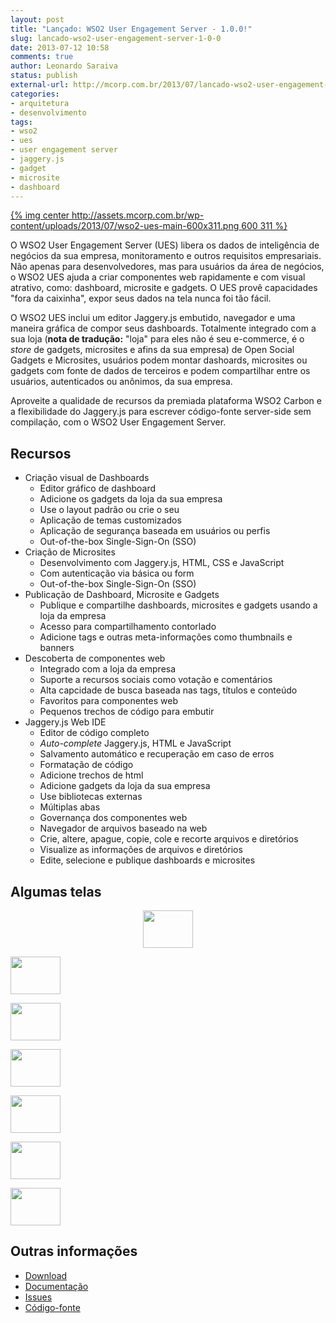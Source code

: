 ```yaml
---
layout: post
title: "Lançado: WSO2 User Engagement Server - 1.0.0!"
slug: lancado-wso2-user-engagement-server-1-0-0
date: 2013-07-12 10:58
comments: true
author: Leonardo Saraiva
status: publish
external-url: http://mcorp.com.br/2013/07/lancado-wso2-user-engagement-server-1-0-0
categories:
- arquitetura
- desenvolvimento
tags:
- wso2
- ues
- user engagement server
- jaggery.js
- gadget
- microsite
- dashboard
---
```


[{% img center http://assets.mcorp.com.br/wp-content/uploads/2013/07/wso2-ues-main-600x311.png 600 311 %}](http://assets.mcorp.com.br/wp-content/uploads/2013/07/wso2-ues-main.png)

O WSO2 User Engagement Server (UES) libera os dados de inteligência de negócios da sua empresa, monitoramento e outros requisitos empresariais. Não apenas para desenvolvedores, mas para usuários da área de negócios, o WSO2 UES ajuda a criar componentes web rapidamente e com visual atrativo, como: dashboard, microsite e gadgets. O UES provê capacidades "fora da caixinha", expor seus dados na tela nunca foi tão fácil.

O WSO2 UES inclui um editor Jaggery.js embutido, navegador e uma maneira gráfica de compor seus dashboards. Totalmente integrado com a sua loja (**nota de tradução:** "loja" para eles não é seu e-commerce, é o _store_ de gadgets, microsites e afins da sua empresa) de Open Social Gadgets e Microsites, usuários podem montar dashoards, microsites ou gadgets com fonte de dados de terceiros e podem compartilhar entre os usuários, autenticados ou anônimos, da sua empresa.

Aproveite a qualidade de recursos da premiada plataforma WSO2 Carbon e a flexibilidade do Jaggery.js para escrever código-fonte server-side sem compilação, com o WSO2 User Engagement Server.

## Recursos

* Criação visual de Dashboards
  * Editor gráfico de dashboard
  * Adicione os gadgets da loja da sua empresa
  * Use o layout padrão ou crie o seu
  * Aplicação de temas customizados
  * Aplicação de segurança baseada em usuários ou perfis
  * Out-of-the-box Single-Sign-On (SSO)
* Criação de Microsites
  * Desenvolvimento com Jaggery.js, HTML, CSS e JavaScript
  * Com autenticação via básica ou form
  * Out-of-the-box Single-Sign-On (SSO)
* Publicação de Dashboard, Microsite e Gadgets
  * Publique e compartilhe dashboards, microsites e gadgets usando a loja da empresa
  * Acesso para compartilhamento contorlado
  * Adicione tags e outras meta-informações como thumbnails e banners
* Descoberta de componentes web
  * Integrado com a loja da empresa
  * Suporte a recursos sociais como votação e comentários
  * Alta capcidade de busca baseada nas tags, títulos e conteúdo
  * Favoritos para componentes web
  * Pequenos trechos de código para embutir
* Jaggery.js Web IDE
  * Editor de código completo
  * _Auto-complete_ Jaggery.js, HTML e JavaScript
  * Salvamento automático e recuperação em caso de erros
  * Formatação de código
  * Adicione trechos de html
  * Adicione gadgets da loja da sua empresa
  * Use bibliotecas externas
  * Múltiplas abas
  * Governança dos componentes web
  * Navegador de arquivos baseado na web
  * Crie, altere, apague, copie, cole e recorte arquivos e diretórios
  * Visualize as informações de arquivos e diretórios
  * Edite, selecione e publique dashboards e microsites

## Algumas telas

<p style="text-align: center">
  <a href="http://assets.mcorp.com.br/wp-content/uploads/2013/07/wso2-ues-dashboard.png"><img src="http://assets.mcorp.com.br/wp-content/uploads/2013/07/wso2-ues-dashboard-80x60.png" width="80" height="60" /></a>

  <a href="http://assets.mcorp.com.br/wp-content/uploads/2013/07/wso2-ues-jaggery-ide-governance.png"><img src="http://assets.mcorp.com.br/wp-content/uploads/2013/07/wso2-ues-jaggery-ide-governance-80x60.png" width="80" height="60" /></a>

  <a href="http://assets.mcorp.com.br/wp-content/uploads/2013/07/wso2-ues-jaggery-ide-menu.png"><img src="http://assets.mcorp.com.br/wp-content/uploads/2013/07/wso2-ues-jaggery-ide-menu-80x60.png" width="80" height="60" /></a>

  <a href="http://assets.mcorp.com.br/wp-content/uploads/2013/07/wso2-ues-jaggery-ide-source.png"><img src="http://assets.mcorp.com.br/wp-content/uploads/2013/07/wso2-ues-jaggery-ide-source-80x60.png" width="80" height="60" /></a>

  <a href="http://assets.mcorp.com.br/wp-content/uploads/2013/07/wso2-ues-microsite.png"><img src="http://assets.mcorp.com.br/wp-content/uploads/2013/07/wso2-ues-microsite-80x60.png" width="80" height="60" /></a>

  <a href="http://assets.mcorp.com.br/wp-content/uploads/2013/07/wso2-ues-publish-settings.png"><img src="http://assets.mcorp.com.br/wp-content/uploads/2013/07/wso2-ues-publish-settings-80x60.png" width="80" height="60" /></a>

  <a href="http://assets.mcorp.com.br/wp-content/uploads/2013/07/wso2-ues-ues-store.png"><img src="http://assets.mcorp.com.br/wp-content/uploads/2013/07/wso2-ues-ues-store-80x60.png" width="80" height="60" /></a>

</p>


## Outras informações

* [Download](http://wso2.com/products/user-engagement-server)
* [Documentação](http://docs.wso2.org/wiki/display/UES100/WSO2+User+Engagement+Server+1.0.0+Documentation)
* [Issues](https://wso2.org/jira/browse/UES-257?filter=11174)
* [Código-fonte](https://github.com/wso2/ues)
